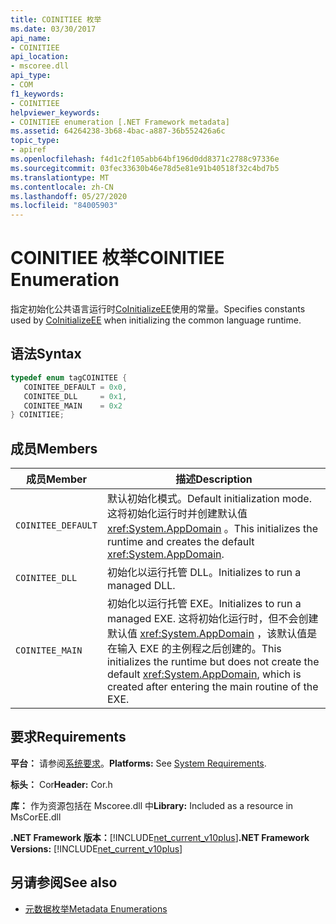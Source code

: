 ```yaml
---
title: COINITIEE 枚举
ms.date: 03/30/2017
api_name:
- COINITIEE
api_location:
- mscoree.dll
api_type:
- COM
f1_keywords:
- COINITIEE
helpviewer_keywords:
- COINITIEE enumeration [.NET Framework metadata]
ms.assetid: 64264238-3b68-4bac-a887-36b552426a6c
topic_type:
- apiref
ms.openlocfilehash: f4d1c2f105abb64bf196d0dd8371c2788c97336e
ms.sourcegitcommit: 03fec33630b46e78d5e81e91b40518f32c4bd7b5
ms.translationtype: MT
ms.contentlocale: zh-CN
ms.lasthandoff: 05/27/2020
ms.locfileid: "84005903"
---
```

# <a name="coinitiee-enumeration"></a><span data-ttu-id="cfc30-102">COINITIEE 枚举</span><span class="sxs-lookup"><span data-stu-id="cfc30-102">COINITIEE Enumeration</span></span>
<span data-ttu-id="cfc30-103">指定初始化公共语言运行时[CoInitializeEE](../hosting/coinitializeee-function.md)使用的常量。</span><span class="sxs-lookup"><span data-stu-id="cfc30-103">Specifies constants used by [CoInitializeEE](../hosting/coinitializeee-function.md) when initializing the common language runtime.</span></span>  
  
## <a name="syntax"></a><span data-ttu-id="cfc30-104">语法</span><span class="sxs-lookup"><span data-stu-id="cfc30-104">Syntax</span></span>  
  
```cpp  
typedef enum tagCOINITEE {  
   COINITEE_DEFAULT = 0x0,  
   COINITEE_DLL     = 0x1,  
   COINITEE_MAIN    = 0x2  
} COINITIEE;  
```  
  
## <a name="members"></a><span data-ttu-id="cfc30-105">成员</span><span class="sxs-lookup"><span data-stu-id="cfc30-105">Members</span></span>  
  
|<span data-ttu-id="cfc30-106">成员</span><span class="sxs-lookup"><span data-stu-id="cfc30-106">Member</span></span>|<span data-ttu-id="cfc30-107">描述</span><span class="sxs-lookup"><span data-stu-id="cfc30-107">Description</span></span>|  
|------------|-----------------|  
|`COINITEE_DEFAULT`|<span data-ttu-id="cfc30-108">默认初始化模式。</span><span class="sxs-lookup"><span data-stu-id="cfc30-108">Default initialization mode.</span></span> <span data-ttu-id="cfc30-109">这将初始化运行时并创建默认值 <xref:System.AppDomain> 。</span><span class="sxs-lookup"><span data-stu-id="cfc30-109">This initializes the runtime and creates the default <xref:System.AppDomain>.</span></span>|  
|`COINITEE_DLL`|<span data-ttu-id="cfc30-110">初始化以运行托管 DLL。</span><span class="sxs-lookup"><span data-stu-id="cfc30-110">Initializes to run a managed DLL.</span></span>|  
|`COINITEE_MAIN`|<span data-ttu-id="cfc30-111">初始化以运行托管 EXE。</span><span class="sxs-lookup"><span data-stu-id="cfc30-111">Initializes to run a managed EXE.</span></span> <span data-ttu-id="cfc30-112">这将初始化运行时，但不会创建默认值 <xref:System.AppDomain> ，该默认值是在输入 EXE 的主例程之后创建的。</span><span class="sxs-lookup"><span data-stu-id="cfc30-112">This initializes the runtime but does not create the default <xref:System.AppDomain>, which is created after entering the main routine of the EXE.</span></span>|  
  
## <a name="requirements"></a><span data-ttu-id="cfc30-113">要求</span><span class="sxs-lookup"><span data-stu-id="cfc30-113">Requirements</span></span>  
 <span data-ttu-id="cfc30-114">**平台：** 请参阅[系统要求](../../get-started/system-requirements.md)。</span><span class="sxs-lookup"><span data-stu-id="cfc30-114">**Platforms:** See [System Requirements](../../get-started/system-requirements.md).</span></span>  
  
 <span data-ttu-id="cfc30-115">**标头：** Cor</span><span class="sxs-lookup"><span data-stu-id="cfc30-115">**Header:** Cor.h</span></span>  
  
 <span data-ttu-id="cfc30-116">**库：** 作为资源包括在 Mscoree.dll 中</span><span class="sxs-lookup"><span data-stu-id="cfc30-116">**Library:** Included as a resource in MsCorEE.dll</span></span>  
  
 <span data-ttu-id="cfc30-117">**.NET Framework 版本：**[!INCLUDE[net_current_v10plus](../../../../includes/net-current-v10plus-md.md)]</span><span class="sxs-lookup"><span data-stu-id="cfc30-117">**.NET Framework Versions:** [!INCLUDE[net_current_v10plus](../../../../includes/net-current-v10plus-md.md)]</span></span>  
  
## <a name="see-also"></a><span data-ttu-id="cfc30-118">另请参阅</span><span class="sxs-lookup"><span data-stu-id="cfc30-118">See also</span></span>

- [<span data-ttu-id="cfc30-119">元数据枚举</span><span class="sxs-lookup"><span data-stu-id="cfc30-119">Metadata Enumerations</span></span>](metadata-enumerations.md)
